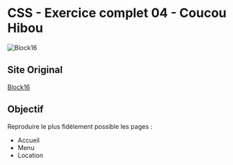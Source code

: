 # CSS - Exercice complet 04 - Coucou Hibou #

![Block16](http://www.cepegra-labs.be/webdesign/2017/cours/css/full/05-block16/block16-git.jpg)

## Site Original ##

[Block16](http://block16omaha.com/)

## Objectif ##

Reproduire le plus fidèlement possible les pages :

- Accueil
- Menu
- Location
